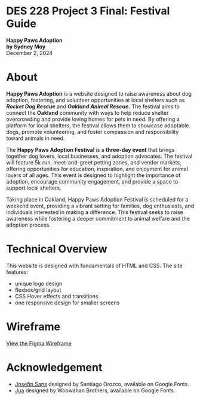 # DES 228 Project 3 Final: Festival Guide
**Happy Paws Adoption**  
**by Sydney Moy**  
December 2, 2024
# About
**Happy Paws Adoption** is a website designed to raise awareness about dog adoption, fostering, and volunteer opportunities at local shelters such as ***Rocket Dog Rescue*** and ***Oakland Animal Rescue.*** The festival aims to connect the **Oakland** community with ways to help reduce shelter overcrowding and provide loving homes for pets in need. By offering a platform for local shelters, the festival allows them to showcase adoptable dogs, promote volunteering, and foster compassion and responsibility toward animals in need.

The **Happy Paws Adoption Festival** is a **three-day event** that brings together dog lovers, local businesses, and adoption advocates. The festival will feature 5k run, meet-and-greet petting zones, and vendor markets, offering opportunities for education, inspiration, and enjoyment for animal lovers of all ages. This event is designed to highlight the importance of adoption, encourage community engagement, and provide a space to support local shelters.

Taking place in Oakland, Happy Paws Adoption Festival is scheduled for a weekend event, providing a vibrant setting for families, dog enthusiasts, and individuals interested in making a difference. This festival seeks to raise awareness while fostering a deeper commitment to animal welfare and the adoption process.


# Technical Overview
This website is designed with fundamentals of HTML and CSS. The site features:
* unique logo design
* flexbox/grid layout
* CSS Hover effects and transitions
* one responsive design for smaller screens

# Wireframe
[View the Figma Wireframe]()

# Acknowledgement
* [Josefin Sans](https://fonts.google.com/specimen/Josefin+Sans) designed by Santiago Orozco, available on Google Fonts.
* [Jua](https://fonts.google.com/specimen/Jua) designed by Woowahan Brothers, available on Google Fonts. 



 
